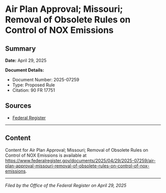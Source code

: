 # Air Plan Approval; Missouri; Removal of Obsolete Rules on Control of NOX Emissions

## Summary

**Date:** April 29, 2025

**Document Details:**
- Document Number: 2025-07259
- Type: Proposed Rule
- Citation: 90 FR 17751

## Sources
- [Federal Register](https://www.federalregister.gov/documents/2025/04/29/2025-07259/air-plan-approval-missouri-removal-of-obsolete-rules-on-control-of-nox-emissions)

---

## Content

Content for Air Plan Approval; Missouri; Removal of Obsolete Rules on Control of NOX Emissions is available at https://www.federalregister.gov/documents/2025/04/29/2025-07259/air-plan-approval-missouri-removal-of-obsolete-rules-on-control-of-nox-emissions.

---

*Filed by the Office of the Federal Register on April 29, 2025*
